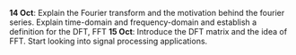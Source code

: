**14 Oct**: Explain the Fourier transform and the motivation behind the fourier series. Explain time-domain and frequency-domain and establish a definition for the DFT, FFT
**15 Oct**: Introduce the DFT matrix and the idea of FFT. Start looking into signal processing  applications.